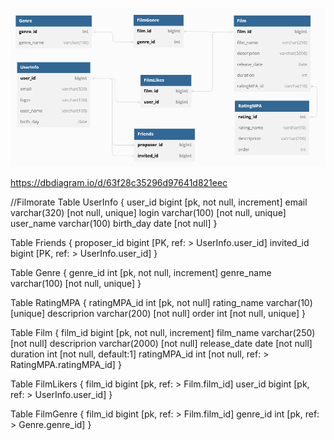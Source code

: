 ![Схема БД](https://github.com/vasilenkodm/java-filmorate/raw/main/Filmorate_database_schema.png)

https://dbdiagram.io/d/63f28c35296d97641d821eec

//Filmorate
Table UserInfo {
  user_id bigint [pk, not null, increment]
  email varchar(320) [not null, unique]
  login varchar(100) [not null, unique]
  user_name  varchar(100) 
  birth_day date [not null]
}

Table Friends {
  proposer_id bigint [PK, ref: > UserInfo.user_id]
  invited_id bigint [PK, ref: > UserInfo.user_id]
}

Table Genre {
  genre_id int [pk, not null, increment]
  genre_name varchar(100) [not null, unique]
}

Table RatingMPA {
  ratingMPA_id int [pk, not null]
  rating_name varchar(10) [unique]
  descriprion varchar(200) [not null]
  order int [not null, unique]
}

Table Film {
  film_id bigint [pk, not null, increment]
  film_name varchar(250) [not null]
  descriprion varchar(2000) [not null]
  release_date date [not null]
  duration int [not null, default:1]
  ratingMPA_id int [not null, ref: > RatingMPA.ratingMPA_id]
}

Table FilmLikers {
  film_id bigint [pk, ref: > Film.film_id]
  user_id bigint [pk, ref: > UserInfo.user_id]
}

Table FilmGenre {
  film_id bigint [pk, ref: > Film.film_id]
  genre_id int [pk, ref: > Genre.genre_id]
}
